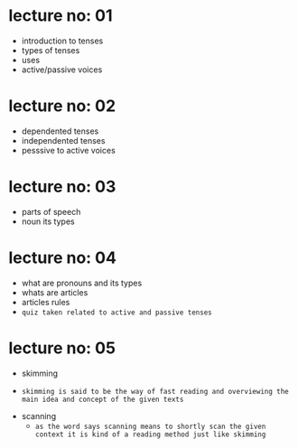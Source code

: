 # lecture no: 01
* introduction to tenses
* types of tenses
* uses
* active/passive voices
# lecture no: 02
* dependented tenses
* independented tenses
* pesssive to active voices
# lecture no: 03
* parts of speech
* noun its types
# lecture no: 04
* what are pronouns and its types
* whats are articles
* articles rules
* `quiz taken related to active and passive tenses`
# lecture no: 05
* skimming
- `skimming is said to be the way of fast reading and overviewing the main idea and concept of the given texts`
* scanning
  - `as the word says scanning means to shortly scan the given context it is kind of a reading method just like skimming`
    
   

  
